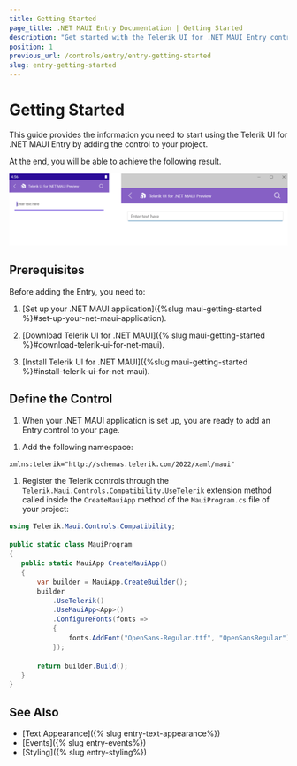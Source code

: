 ```yaml
---
title: Getting Started
page_title: .NET MAUI Entry Documentation | Getting Started
description: "Get started with the Telerik UI for .NET MAUI Entry control and add the control to your .NET MAUI project."
position: 1
previous_url: /controls/entry/entry-getting-started
slug: entry-getting-started
---
```


# Getting Started

This guide provides the information you need to start using the Telerik UI for .NET MAUI Entry by adding the control to your project.

At the end, you will be able to achieve the following result.

![Entry Getting Started Example](images/entry_getting_started.png)

## Prerequisites

Before adding the Entry, you need to:

1. [Set up your .NET MAUI application]({%slug maui-getting-started %}#set-up-your-net-maui-application).

1. [Download Telerik UI for .NET MAUI]({% slug maui-getting-started %}#download-telerik-ui-for-net-maui).

1. [Install Telerik UI for .NET MAUI]({%slug maui-getting-started %}#install-telerik-ui-for-net-maui).

## Define the Control

1. When your .NET MAUI application is set up, you are ready to add an Entry control to your page.

 <snippet id='entry-getting-started-xaml' />

1. Add the following namespace:

 ```XAML
xmlns:telerik="http://schemas.telerik.com/2022/xaml/maui"
 ```

1. Register the Telerik controls through the `Telerik.Maui.Controls.Compatibility.UseTelerik` extension method called inside the `CreateMauiApp` method of the `MauiProgram.cs` file of your project:

 ```C#
 using Telerik.Maui.Controls.Compatibility;

 public static class MauiProgram
 {
	public static MauiApp CreateMauiApp()
	{
		var builder = MauiApp.CreateBuilder();
		builder
			.UseTelerik()
			.UseMauiApp<App>()
			.ConfigureFonts(fonts =>
			{
				fonts.AddFont("OpenSans-Regular.ttf", "OpenSansRegular");
			});

		return builder.Build();
	}
 }           
 ```

## See Also

- [Text Appearance]({% slug entry-text-appearance%})
- [Events]({% slug entry-events%})
- [Styling]({% slug entry-styling%})
